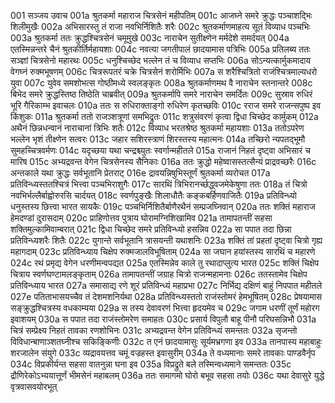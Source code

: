 001  सञ्जय उवाच
001a श्रुतकर्मा महाराज चित्रसेनं महीपतिम्
001c आजघ्ने समरे क्रुद्धः पञ्चाशद्भिः शिलीमुखैः
002a अभिसारस्तु तं राजा नवभिर्निशितैः शरैः
002c श्रुतकर्माणमाहत्य सूतं विव्याध पञ्चभिः
003a श्रुतकर्मा ततः क्रुद्धश्चित्रसेनं चमूमुखे
003c नाराचेन सुतीक्ष्णेन मर्मदेशे समर्दयत्
004a एतस्मिन्नन्तरे चैनं श्रुतकीर्तिर्महायशाः
004c नवत्या जगतीपालं छादयामास पत्रिभिः
005a प्रतिलब्य ततः सञ्ज्ञां चित्रसेनो महारथः
005c धनुश्चिच्छेद भल्लेन तं च विव्याध सप्तभिः
006a सोऽन्यत्कार्मुकमादाय वेगघ्नं रुक्मभूषणम्
006c चित्ररूपतरं चक्रे चित्रसेनं शरोर्मिभिः
007a स शरैश्चित्रितो राजंश्चित्रमाल्यधरो युवा
007c युवेव समशोभत्स गोष्ठीमध्ये स्वलङ्कृतः
008a श्रुतकर्माणमथ वै नाराचेन स्तनान्तरे
008c बिभेद समरे क्रुद्धस्तिष्ठ तिष्ठेति चाब्रवीत्
009a श्रुतकर्मापि समरे नाराचेन समर्दितः
009c सुस्राव रुधिरं भूरि गैरिकाम्भ इवाचलः
010a ततः स रुधिराक्ताङ्गो रुधिरेण कृतच्छविः
010c रराज समरे राजन्सपुष्प इव किंशुकः
011a श्रुतकर्मा ततो राजञ्शत्रूणां समभिद्रुतः
011c शत्रुसंवरणं कृत्वा द्विधा चिच्छेद कार्मुकम्
012a अथैनं छिन्नधन्वानं नाराचानां त्रिभिः शतैः
012c विव्याध भरतश्रेष्ठ श्रुतकर्मा महायशाः
013a ततोऽपरेण भल्लेन भृशं तीक्ष्णेन सत्वरः
013c जहार सशिरस्त्राणं शिरस्तस्य महात्मनः
014a तच्छिरो न्यपतद्भूमौ सुमहच्चित्रवर्मणः
014c यदृच्छया यथा चन्द्रश्च्युतः स्वर्गान्महीतले
015a राजानं निहतं दृष्ट्वा अभिसारं च मारिष
015c अभ्यद्रवन्त वेगेन चित्रसेनस्य सैनिकाः
016a ततः क्रुद्धो महेष्वासस्तत्सैन्यं प्राद्रवच्छरैः
016c अन्तकाले यथा क्रुद्धः सर्वभूतानि प्रेतराट्
016e द्रावयन्निषुभिस्तूर्णं श्रुतकर्मा व्यरोचत
017a प्रतिविन्ध्यस्ततश्चित्रं भित्त्वा पञ्चभिराशुगैः
017c सारथिं त्रिभिरानर्च्छद्ध्वजमेकेषुणा ततः
018a तं चित्रो नवभिर्भल्लैर्बाह्वोरुरसि चार्दयत्
018c स्वर्णपुङ्खैः शिलाधौतैः कङ्कबर्हिणवाजितैः
019a प्रतिविन्ध्यो धनुस्तस्य छित्त्वा भारत सायकैः
019c पञ्चभिर्निशितैर्बाणैरथैनं सम्प्रजघ्निवान्
020a ततः शक्तिं महाराज हेमदण्डां दुरासदाम्
020c प्राहिणोत्तव पुत्राय घोरामग्निशिखामिव
021a तामापतन्तीं सहसा शक्तिमुल्कामिवाम्बरात्
021c द्विधा चिच्छेद समरे प्रतिविन्ध्यो हसन्निव
022a सा पपात तदा छिन्ना प्रतिविन्ध्यशरैः शितैः
022c युगान्ते सर्वभूतानि त्रासयन्ती यथाशनिः
023a शक्तिं तां प्रहतां दृष्ट्वा चित्रो गृह्य महागदाम्
023c प्रतिविन्ध्याय चिक्षेप रुक्मजालविभूषिताम्
024a सा जघान हयांस्तस्य सारथिं च महारणे
024c रथं प्रमृद्य वेगेन धरणीमन्वपद्यत
025a एतस्मिन्नेव काले तु रथादाप्लुत्य भारत
025c शक्तिं चिक्षेप चित्राय स्वर्णघण्टामलङ्कृताम्
026a तामापतन्तीं जग्राह चित्रो राजन्महामनाः
026c ततस्तामेव चिक्षेप प्रतिविन्ध्याय भारत
027a समासाद्य रणे शूरं प्रतिविन्ध्यं महाप्रभा
027c निर्भिद्य दक्षिणं बाहुं निपपात महीतले
027e पतिताभासयच्चैव तं देशमशनिर्यथा
028a प्रतिविन्ध्यस्ततो राजंस्तोमरं हेमभूषितम्
028c प्रेषयामास सङ्क्रुद्धश्चित्रस्य वधकाम्यया
029a स तस्य देवावरणं भित्त्वा हृदयमेव च
029c जगाम धरणीं तूर्णं महोरग इवाशयम्
030a स पपात तदा राजंस्तोमरेण समाहतः
030c प्रसार्य विपुलौ बाहू पीनौ परिघसन्निभौ
031a चित्रं सम्प्रेक्ष्य निहतं तावका रणशोभिनः
031c अभ्यद्रवन्त वेगेन प्रतिविन्ध्यं समन्ततः
032a सृजन्तो विविधान्बाणाञ्शतघ्नीश्च सकिङ्किणीः
032c त एनं छादयामासुः सूर्यमभ्रगणा इव
033a तानपास्य महाबाहुः शरजालेन संयुगे
033c व्यद्रावयत्तव चमूं वज्रहस्त इवासुरीम्
034a ते वध्यमानाः समरे तावकाः पाण्डवैर्नृप
034c विप्रकीर्यन्त सहसा वातनुन्ना घना इव
035a विप्रद्रुते बले तस्मिन्वध्यमाने समन्ततः
035c द्रौणिरेकोऽभ्ययात्तूर्णं भीमसेनं महाबलम्
036a ततः समागमो घोरो बभूव सहसा तयोः
036c यथा देवासुरे युद्धे वृत्रवासवयोरभूत्

